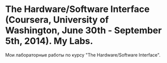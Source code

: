 The Hardware/Software Interface (Coursera, University of Washington, June 30th - September 5th, 2014). My Labs.
=========================

Мои лабораторные работы по курсу "The Hardware/Software Interface".
